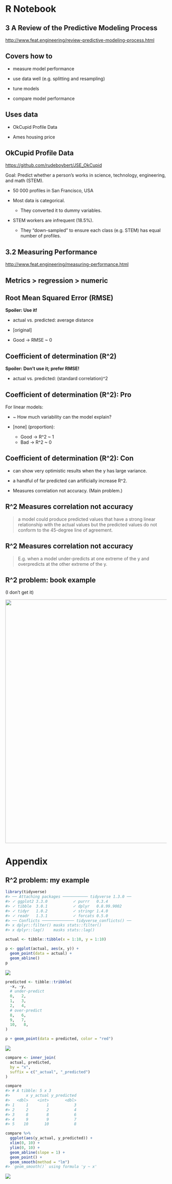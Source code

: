R Notebook
================

## 3 A Review of the Predictive Modeling Process

<http://www.feat.engineering/review-predictive-modeling-process.html>

## Covers how to

  - measure model performance

  - use data well (e.g. splitting and resampling)

  - tune models

  - compare model performance

## Uses data

  - OkCupid Profile Data

  - Ames housing price

## OkCupid Profile Data

<https://github.com/rudeboybert/JSE_OkCupid>

Goal: Predict whether a person’s works in science, technology,
engineering, and math (STEM).

  - 50 000 profiles in San Francisco, USA

  - Most data is categorical.
    
      - They converted it to dummy variables.

  - STEM workers are infrequent (18.5%).
    
      - They “down-sampled” to ensure each class (e.g. STEM) has equal
        number of profiles.

## 3.2 Measuring Performance

<http://www.feat.engineering/measuring-performance.html>

## Metrics \> regression \> numeric

## Root Mean Squared Error (RMSE)

**Spoiler: Use it\!**

  - actual vs. predicted: average distance

  - \[original\]

  - Good -\> RMSE \~ 0

## Coefficient of determination (R^2)

**Spoiler: Don’t use it; prefer RMSE\!**

  - actual vs. predicted: (standard correlation)^2

## Coefficient of determination (R^2): Pro

For linear models:

  - \~ How much variability can the model explain?

  - \[none\] (proportion):
    
      - Good -\> R^2 \~ 1
      - Bad -\> R^2 \~ 0

## Coefficient of determination (R^2): Con

  - can show very optimistic results when the y has large variance.

  - a handful of far predicted can artificially increase R^2.

  - Measures correlation not accuracy. (Main problem.)

## R^2 Measures correlation not accuracy

> a model could produce predicted values that have a strong linear
> relationship with the actual values but the predicted values do not
> conform to the 45-degree line of agreement.

## R^2 Measures correlation not accuracy

> E.g. when a model under-predicts at one extreme of the y and
> overpredicts at the other extreme of the y.

## R^2 problem: book example

(I don’t get it)

<img src=http://i.imgur.com/lMFSHw2.png width=760>

# Appendix

## R^2 problem: my example

``` r
library(tidyverse)
#> ── Attaching packages ─────────── tidyverse 1.3.0 ──
#> ✓ ggplot2 3.3.0           ✓ purrr   0.3.4      
#> ✓ tibble  3.0.1           ✓ dplyr   0.8.99.9002
#> ✓ tidyr   1.0.2           ✓ stringr 1.4.0      
#> ✓ readr   1.3.1           ✓ forcats 0.5.0
#> ── Conflicts ────────────── tidyverse_conflicts() ──
#> x dplyr::filter() masks stats::filter()
#> x dplyr::lag()    masks stats::lag()

actual <- tibble::tibble(x = 1:10, y = 1:10)

p <- ggplot(actual, aes(x, y)) + 
  geom_point(data = actual) +
  geom_abline()
p
```

![](masterclass-presentation_files/figure-gfm/unnamed-chunk-1-1.png)<!-- -->

``` r
predicted <- tibble::tribble(
  ~x, ~y,
  # under-predict
  0,   2,  
  1,   3,
  2,   4,
  # over-predict
  8,   6,  
  9,   7,
  10,   8,
)

p + geom_point(data = predicted, color = "red")
```

![](masterclass-presentation_files/figure-gfm/unnamed-chunk-2-1.png)<!-- -->

``` r
compare <- inner_join(
  actual, predicted, 
  by = "x", 
  suffix = c("_actual", "_predicted")
)

compare
#> # A tibble: 5 x 3
#>       x y_actual y_predicted
#>   <dbl>    <int>       <dbl>
#> 1     1        1           3
#> 2     2        2           4
#> 3     8        8           6
#> 4     9        9           7
#> 5    10       10           8
```

``` r
compare %>% 
  ggplot(aes(y_actual, y_predicted)) +
  xlim(0, 10) +
  ylim(0, 10) +
  geom_abline(slope = 1) +
  geom_point() +
  geom_smooth(method = "lm")
#> `geom_smooth()` using formula 'y ~ x'
```

![](masterclass-presentation_files/figure-gfm/unnamed-chunk-4-1.png)<!-- -->
